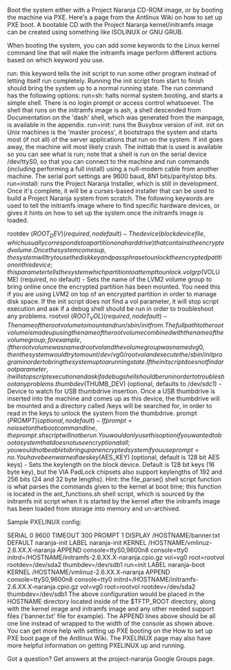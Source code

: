 Boot the system either with a Project Naranja CD-ROM image, or by booting the machine via PXE. Here's a page from the Antlinux Wiki on how to set up PXE boot. A bootable CD with the Project Naranja kernel/initramfs image can be created using something like ISOLINUX or GNU GRUB.

When booting the system, you can add some keywords to the Linux kernel command line that will make the initramfs image perform different actions based on which keyword you use.

run: this keyword tells the init script to run some other program instead of letting itself run completely. Running the init script from start to finish should bring the system up to a normal running state. The run command has the following options:
run=sh: halts normal system booting, and starts a simple shell. There is no login prompt or access control whatsoever. The shell that runs on the initramfs image is ash, a shell descended from Documentation on the 'dash' shell, which was generated from the manpage, is available in the appendix.
run=init: runs the Busybox version of init. init on Unix machines is the 'master process', it bootstraps the system and starts most (if not all) of the server applications that run on the system. If init goes away, the machine will most likely crash. The inittab that is used is available so you can see what is run; note that a shell is run on the serial device /dev/ttyS0, so that you can connect to the machine and run commands (including performing a full install) using a null-modem cable from another machine. The serial port settings are 9600 baud, 8N1 bits/parity/stop bits.
run=install: runs the Project Naranja Installer, which is still in development. Once it's complete, it will be a curses-based installer that can be used to build a Project Naranja system from scratch.
The following keywords are used to tell the initramfs image where to find specific hardware devices, or gives it hints on how to set up the system once the initramfs image is loaded.

rootdev ($ROOT_DEV) (required, no default) - The device (block device file, which usually corresponds to a partition on a hard drive) that contains the encrypted volume. Once the system comes up, the system will try to use the disk key and passphrase to unlock the encrypted patition on this device; this parameter tells the system which partition to attempt to unlock.
volgrp ($VOLUME) (required, no default) - Sets the name of the LVM2 volume group to bring online once the encrypted partition has been mounted. You need this if you are using LVM2 on top of an encrypted partition in order to manage disk space. If the init script does not find a vol parameter, it will stop script execution and ask if a debug shell should be run in order to troubleshoot any problems.
rootvol ($ROOT_VOL) (required, no default) - The name of the root volume to mount and run /sbin/init from. The full path to the root volume is made up using the name of the root volume combined with the name of the volume group; for example, if the root volume was named rootvol and the volume group was named vg0, then the system would try to mount /dev/vg0/rootvol and execute the /sbin/init program in order to bring the system up to a running state. If the init script does not find a root parameter, it will stop script execution and ask if a debug shell should be run in order to troubleshoot any problems.
thumbdev ($THUMB_DEV) (optional, defaults to /dev/sdc1) - Device to watch for USB thumbdrive insertion. Once a USB thumbdrive is inserted into the machine and comes up as this device, the thumbdrive will be mounted and a directory called /keys will be searched for, in order to read in the keys to unlock the system from the thumbdrive.
prompt ($PROMPT) (optional, no default) - If prompt=no is set on the boot command line, the prompt.sh script will not be run. You would only use this option if you wanted to boot a system that does not use encryption at all; you would not be able to bring up an encrypted system if you use prompt=no. You have been warned!
aeskey ($AES_KEY) (optional, default is 128 bit AES keys) - Sets the keylength on the block device. Default is 128 bit keys (16 byte key), but the VIA PadLock chipsets also support keylengths of 192 and 256 bits (24 and 32 byte lengths).
Hint: the file_parse() shell script function is what parses the commands given to the kernel at boot time; this function is located in the ant_functions.sh shell script, which is sourced by the initramfs init script when it is started by the kernel after the initramfs image has been loaded from storage into memory and un-archived.

Sample PXELINUX config:

SERIAL 0 9600
TIMEOUT 300
PROMPT 1
DISPLAY /HOSTNAME/banner.txt
DEFAULT naranja-init
LABEL naranja-init
        KERNEL /HOSTNAME/vmlinuz-2.6.XX.X-naranja
        APPEND console=ttyS0,9600n8 console=tty0 initrd=/HOSTNAME/initramfs-2.6.XX.X-naranja.cpio.gz vol=vg0 root=rootvol rootdev=/dev/sda2  thumbdev=/dev/sdb1 run=init
LABEL naranja-boot
        KERNEL /HOSTNAME/vmlinuz-2.6.XX.X-naranja
        APPEND console=ttyS0,9600n8 console=tty0 initrd=/HOSTNAME/initramfs-2.6.XX.X-naranja.cpio.gz vol=vg0 root=rootvol rootdev=/dev/sda2  thumbdev=/dev/sdb1
The above configuration would be placed in the HOSTNAME directory located inside of the $TFTP_ROOT directory, along with the kernel image and initramfs image and any other needed support files ('banner.txt' file for example). The APPEND lines above should be all one line instead of wrapped to the width of the console as shown above. You can get more help with setting up PXE booting on the How to set up PXE boot page of the Antlinux Wiki. The PXELINUX page may also have more helpful information on getting PXELINUX up and running.

Got a question? Get answers at the project-naranja Google Groups page.
